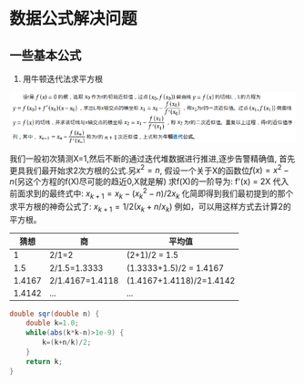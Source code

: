 # 数据公式解决问题

## 一些基本公式
1. 用牛顿迭代法求平方根
<div align="center">

![newtow](../pictures/newton_iterator.png)
</div>

我们一般初次猜测X=1,然后不断的通过迭代堆数据进行推进,逐步告警精确值,
首先更具我们最开始求2次方根的公式.另$x^2 = n$, 假设一个关于X的函数位$f(x) = x^2 - n$(另这个方程的f(X)尽可能的趋近0,X就是解) 求f(X)的一阶导为: f'(x) = 2X 代入前面求到的最终式中: $x_{k+1} = x_k - (x_k^2 - n)/2x_k$ 化简即得到我们最初提到的那个求平方根的神奇公式了: $x_{k+1}=1/2(x_k+n/x_k)$
例如，可以用这样方式去计算2的平方根。

|猜想      |    商          |  平均值|
| ---      | ---            | ---            | 
|1         | 2/1=2          | (2+1)/2 = 1.5|
| 1.5      | 2/1.5=1.3333   | (1.3333+1.5)/2 = 1.4167 | 
| 1.4167   | 2/1.4167=1.4118| (1.4167+1.4118)/2=1.4142 | 
| 1.4142   |     ...        |  ... |
```java
double sqr(double n) { 
    double k=1.0; 
    while(abs(k*k-n)>1e-9) { 
        k=(k+n/k)/2; 
    } 
    return k; 
}
```
